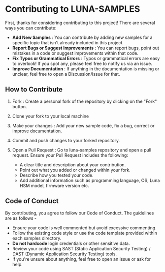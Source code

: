 # Contributing to LUNA-SAMPLES

First, thanks for considering contributing to this project! There are several ways you can contribute:
- **Add New Samples** : You can contribute by adding new samples for a specific topic that isn't already included in this project.
- **Report Bugs or Suggest Improvements** : You can report bugs, point out mistakes in a code or suggest improvements within that code.
- **Fix Typos or Grammatical Errors** : Typos or grammatical errors are easy to overlook! If you spot any, please feel free to notify us via an issue.
- **Improve Documentation** : If anything in the documentation is missing or unclear, feel free to open a Discussion/Issue for that.


## How to Contribute

1. Fork : Create a personal fork of the repository by clicking on the "Fork" button.

2. Clone your fork to your local machine

3. Make your changes : Add your new sample code, fix a bug, correct or improve documentation.

4. Commit and push changes to your forked repository.

5. Open a Pull Request : Go to luna-samples repository and open a pull request. Ensure your Pull Request includes the following:<br>
    - A clear title and description about your contribution.
    - Point out what you added or changed within your fork.
    - Describe how you tested your code.
    - Add additional information such as programming language, OS, Luna HSM model, firmware version etc.


## Code of Conduct

By contributing, you agree to follow our Code of Conduct. The guidelines are as follows -
- Ensure your code is well commented but avoid excessive commenting.
- Follow the existing code style or use the code template provided within each samples directory.
- **Do not hardcode** login credentials or other sensitive data.
- Review your code using SAST (Static Application Security Testing) / DAST (Dynamic Application Security Testing) tools.
- If you're unsure about anything, feel free to open an issue or ask for help.
